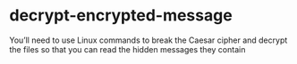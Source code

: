 # decrypt-encrypted-message
You’ll need to use Linux commands to break the Caesar cipher and decrypt the files so that you can read the hidden messages they contain
